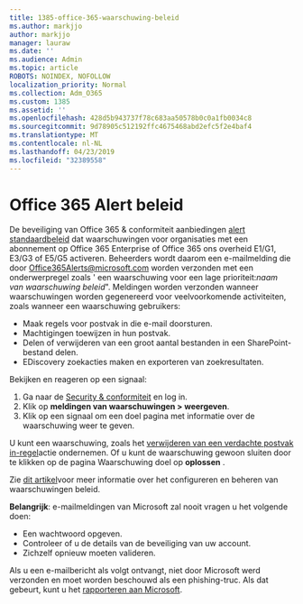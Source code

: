 ```yaml
---
title: 1385-office-365-waarschuwing-beleid
ms.author: markjjo
author: markjjo
manager: lauraw
ms.date: ''
ms.audience: Admin
ms.topic: article
ROBOTS: NOINDEX, NOFOLLOW
localization_priority: Normal
ms.collection: Adm_O365
ms.custom: 1385
ms.assetid: ''
ms.openlocfilehash: 428d5b943737f78c683aa50578b0c0a1fb0034c8
ms.sourcegitcommit: 9d78905c512192ffc4675468abd2efc5f2e4baf4
ms.translationtype: MT
ms.contentlocale: nl-NL
ms.lasthandoff: 04/23/2019
ms.locfileid: "32389558"
---
```

# <a name="office-365-alert-policies"></a>Office 365 Alert beleid

De beveiliging van Office 365 & conformiteit aanbiedingen [alert standaardbeleid](https://docs.microsoft.com/office365/securitycompliance/alert-policies#default-alert-policies) dat waarschuwingen voor organisaties met een abonnement op Office 365 Enterprise of Office 365 ons overheid E1/G1, E3/G3 of E5/G5 activeren. Beheerders wordt daarom een e-mailmelding die door Office365Alerts@microsoft.com worden verzonden met een onderwerpregel zoals ' een waarschuwing voor een lage prioriteit:*naam van waarschuwing beleid*". Meldingen worden verzonden wanneer waarschuwingen worden gegenereerd voor veelvoorkomende activiteiten, zoals wanneer een waarschuwing gebruikers:

- Maak regels voor postvak in die e-mail doorsturen.
- Machtigingen toewijzen in hun postvak.
- Delen of verwijderen van een groot aantal bestanden in een SharePoint-bestand delen.
- EDiscovery zoekacties maken en exporteren van zoekresultaten.
 
Bekijken en reageren op een signaal:

1. Ga naar de [Security & conformiteit](https://protection.office.com) en log in.
2. Klik op **meldingen van waarschuwingen > weergeven**.
3. Klik op een signaal om een doel pagina met informatie over de waarschuwing weer te geven.

U kunt een waarschuwing, zoals het [verwijderen van een verdachte postvak in-regel](https://docs.microsoft.com/office365/securitycompliance/responding-to-a-compromised-email-account)actie ondernemen. Of u kunt de waarschuwing gewoon sluiten door te klikken op de pagina Waarschuwing doel op **oplossen** .

Zie [dit artikel](https://docs.microsoft.com/office365/securitycompliance/alert-policies)voor meer informatie over het configureren en beheren van waarschuwingen beleid.

**Belangrijk**: e-mailmeldingen van Microsoft zal nooit vragen u het volgende doen:

- Een wachtwoord opgeven.
- Controleer of u de details van de beveiliging van uw account.
- Zichzelf opnieuw moeten valideren.

Als u een e-mailbericht als volgt ontvangt, niet door Microsoft werd verzonden en moet worden beschouwd als een phishing-truc. Als dat gebeurt, kunt u het [rapporteren aan Microsoft](https://docs.microsoft.com/office365/SecurityCompliance/report-junk-email-and-phishing-scams-in-outlook-on-the-web-eop).